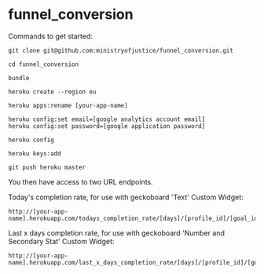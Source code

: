 funnel_conversion
=================

Commands to get started:

    git clone git@github.com:ministryofjustice/funnel_conversion.git

    cd funnel_conversion

    bundle

    heroku create --region eu

    heroku apps:rename [your-app-name]

    heroku config:set email=[google analytics account email]
    heroku config:set password=[google application password]

    heroku config

    heroku keys:add

    git push heroku master

You then have access to two URL endpoints.

Today's completion rate, for use with geckoboard 'Text' Custom Widget:

    http://[your-app-name].herokuapp.com/todays_completion_rate/[days]/[profile_id]/[goal_id]

Last x days completion rate, for use with geckoboard 'Number and Secondary Stat' Custom Widget:

    http://[your-app-name].herokuapp.com/last_x_days_completion_rate/[days]/[profile_id]/[goal_id]


